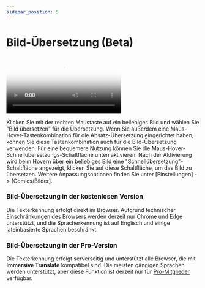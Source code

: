 ```yaml
---
sidebar_position: 5
---
```


# Bild-Übersetzung (Beta)

<video
  controls
  poster="https://s.immersivetranslate.com/static/extension/images/image_tansalte_intro-qkKVLH.png"
  src="https://s.immersivetranslate.com/assets/r2-uploads/image_trabslate_zh-m4e2UQzQZGiM7cHr.mp4"
/>

Klicken Sie mit der rechten Maustaste auf ein beliebiges Bild und wählen Sie "Bild übersetzen" für die Übersetzung. Wenn Sie außerdem eine Maus-Hover-Tastenkombination für die Absatz-Übersetzung eingerichtet haben, können Sie diese Tastenkombination auch für die Bild-Übersetzung verwenden. Für eine bequemere Nutzung können Sie die Maus-Hover-Schnellübersetzungs-Schaltfläche unten aktivieren. Nach der Aktivierung wird beim Hovern über ein beliebiges Bild eine "Schnellübersetzung"-Schaltfläche angezeigt, klicken Sie auf diese Schaltfläche, um das Bild zu übersetzen. Weitere Anpassungsoptionen finden Sie unter [Einstellungen] -> [Comics/Bilder].

### Bild-Übersetzung in der kostenlosen Version

Die Texterkennung erfolgt direkt im Browser. Aufgrund technischer Einschränkungen des Browsers werden derzeit nur Chrome und Edge unterstützt, und die Spracherkennung ist auf Englisch und einige lateinbasierte Sprachen beschränkt.

### Bild-Übersetzung in der Pro-Version

Die Texterkennung erfolgt serverseitig und unterstützt alle Browser, die mit **Immersive Translate** kompatibel sind. Die meisten gängigen Sprachen werden unterstützt, aber diese Funktion ist derzeit nur für [Pro-Mitglieder](https://immersivetranslate.com/auth/pricing/?utm_source=officialSite&utm_medium=usageDoc&utm_campaign=usageDocImage) verfügbar.
